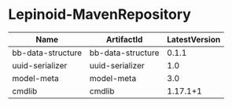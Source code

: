 # Lepinoid-MavenRepository

| Name              | ArtifactId        | LatestVersion |
| ----------------- | ----------------- | ------------- |
| bb-data-structure | bb-data-structure | 0.1.1         |
| uuid-serializer   | uuid-serializer   | 1.0           |
| model-meta        | model-meta        | 3.0           |
| cmdlib            | cmdlib            | 1.17.1+1      |
